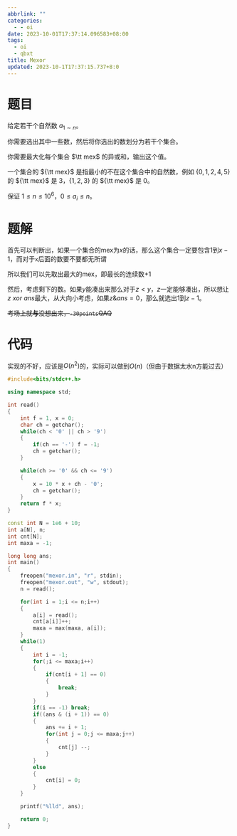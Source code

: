 ```yaml
---
abbrlink: ""
categories:
  - - oi
date: 2023-10-01T17:37:14.096583+08:00
tags:
  - oi
  - qbxt
title: Mexor
updated: 2023-10-1T17:37:15.737+8:0
---
```

# 题目

给定若干个自然数 $a_{1\sim n}$。

你需要选出其中一些数，然后将你选出的数划分为若干个集合。

你需要最大化每个集合 $\tt mex$ 的异或和，输出这个值。

一个集合的 ${\tt mex}$ 是指最小的不在这个集合中的自然数，例如 $\{0,1,2,4,5\}$ 的 ${\tt mex}$ 是 $3$，$\{1,2,3\}$ 的 ${\tt mex}$ 是 $0$。

保证 $1\le n\le 10^6$，$0\le a_i\le n$。


# 题解

首先可以判断出，如果一个集合的$\text{mex}$为$x$的话，那么这个集合一定要包含$1$到$x-1$，而对于`x`后面的数要不要都无所谓

所以我们可以先取出最大的$\text{mex}$，即最长的连续数+1

然后，考虑剩下的数。如果$y$能凑出来那么对于$z < y$，$z$一定能够凑出，所以想让$z \text{ }xor\text{ } ans$最大，从大向小考虑，如果$z \& ans=0$，那么就选出$1$到$z-1$。

~~考场上就**与**没想出来，`-30points`QAQ~~

# 代码

实现的不好，应该是$O(n^2)$的，实际可以做到$O(n)$（但由于数据太水n方能过去）

```cpp
#include<bits/stdc++.h>

using namespace std;

int read()
{
	int f = 1, x = 0;
	char ch = getchar();
	while(ch < '0' || ch > '9')
	{
		if(ch == '-') f = -1;
		ch = getchar();
	}

	while(ch >= '0' && ch <= '9')
	{
		x = 10 * x + ch - '0';
		ch = getchar();
	}
	return f * x;
}

const int N = 1e6 + 10;
int a[N], n;
int cnt[N];
int maxa = -1;

long long ans;
int main()
{
	freopen("mexor.in", "r", stdin);
	freopen("mexor.out", "w", stdout);
	n = read();

	for(int i = 1;i <= n;i++)
	{
		a[i] = read();
		cnt[a[i]]++;
		maxa = max(maxa, a[i]);
	}
	while(1)
	{
		int i = -1;
		for(;i <= maxa;i++)
		{
			if(cnt[i + 1] == 0)
			{
				break;
			}
		}
		if(i == -1) break;
		if((ans & (i + 1)) == 0)
		{
			ans += i + 1;
			for(int j = 0;j <= maxa;j++)
			{
				cnt[j] --;
			}
		}
		else
		{
			cnt[i] = 0;
		}
	}

	printf("%lld", ans);

	return 0;
}
```
